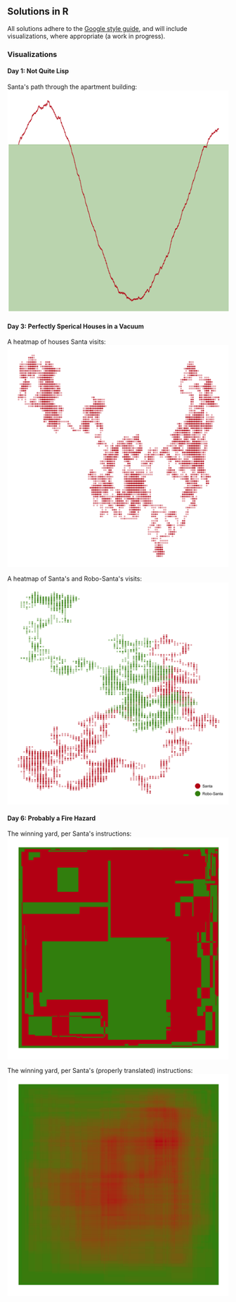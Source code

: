 ## Solutions in R

All solutions adhere to the [Google style
guide](https://itunes.apple.com/us/station/obedear-radio/idst.13003567), and
will include visualizations, where appropriate (a work in progress).

### Visualizations

#### Day 1: Not Quite Lisp

Santa's path through the apartment building:
![santa-stairs](01.png)

#### Day 3: Perfectly Sperical Houses in a Vacuum

A heatmap of houses Santa visits:
![santa-houses](03a.png)

A heatmap of Santa's and Robo-Santa's visits:
![robo-santa-houses](03b.png)

#### Day 6: Probably a Fire Hazard

The winning yard, per Santa's instructions:
![santa-toggle-lights](06a.png)

The winning yard, per Santa's (properly translated) instructions:
![santa-dimmer-lights](06b.png)
